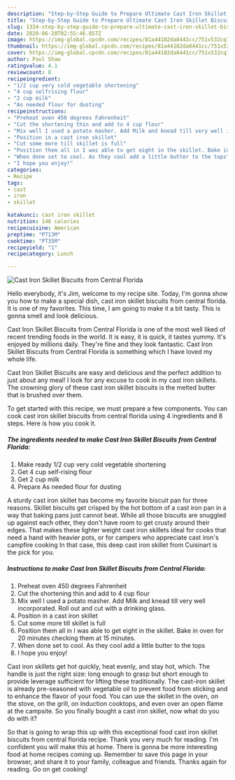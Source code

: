 ```yaml
---
description: "Step-by-Step Guide to Prepare Ultimate Cast Iron Skillet Biscuits from Central Florida"
title: "Step-by-Step Guide to Prepare Ultimate Cast Iron Skillet Biscuits from Central Florida"
slug: 1334-step-by-step-guide-to-prepare-ultimate-cast-iron-skillet-biscuits-from-central-florida
date: 2020-06-28T02:55:46.857Z
image: https://img-global.cpcdn.com/recipes/81a44182da8441cc/751x532cq70/cast-iron-skillet-biscuits-from-central-florida-recipe-main-photo.jpg
thumbnail: https://img-global.cpcdn.com/recipes/81a44182da8441cc/751x532cq70/cast-iron-skillet-biscuits-from-central-florida-recipe-main-photo.jpg
cover: https://img-global.cpcdn.com/recipes/81a44182da8441cc/751x532cq70/cast-iron-skillet-biscuits-from-central-florida-recipe-main-photo.jpg
author: Paul Shaw
ratingvalue: 4.1
reviewcount: 8
recipeingredient:
- "1/2 cup very cold vegetable shortening"
- "4 cup selfrising flour"
- "2 cup milk"
- "As needed flour for dusting"
recipeinstructions:
- "Preheat oven 450 degrees Fahrenheit"
- "Cut the shortening thin and add to 4 cup flour"
- "Mix well I used a potato masher. Add Milk and knead till very well incorporated. Roll out and cut with a drinking glass."
- "Position in a cast iron skillet"
- "Cut some more till skillet is full"
- "Position them all in I was able to get eight in the skillet. Bake in oven for 20 minutes checking them at 15 minutes."
- "When done set to cool. As they cool add a little butter to the tops"
- "I hope you enjoy!"
categories:
- Recipe
tags:
- cast
- iron
- skillet

katakunci: cast iron skillet 
nutrition: 146 calories
recipecuisine: American
preptime: "PT13M"
cooktime: "PT35M"
recipeyield: "1"
recipecategory: Lunch

---
```



![Cast Iron Skillet Biscuits from Central Florida](https://img-global.cpcdn.com/recipes/81a44182da8441cc/751x532cq70/cast-iron-skillet-biscuits-from-central-florida-recipe-main-photo.jpg)

Hello everybody, it's Jim, welcome to my recipe site. Today, I'm gonna show you how to make a special dish, cast iron skillet biscuits from central florida. It is one of my favorites. This time, I am going to make it a bit tasty. This is gonna smell and look delicious.

Cast Iron Skillet Biscuits from Central Florida is one of the most well liked of recent trending foods in the world. It is easy, it is quick, it tastes yummy. It's enjoyed by millions daily. They're fine and they look fantastic. Cast Iron Skillet Biscuits from Central Florida is something which I have loved my whole life.

Cast Iron Skillet Biscuits are easy and delicious and the perfect addition to just about any meal! I look for any excuse to cook in my cast iron skillets. The crowning glory of these cast iron skillet biscuits is the melted butter that is brushed over them.


To get started with this recipe, we must prepare a few components. You can cook cast iron skillet biscuits from central florida using 4 ingredients and 8 steps. Here is how you cook it.

<!--inarticleads1-->

##### The ingredients needed to make Cast Iron Skillet Biscuits from Central Florida:

1. Make ready 1/2 cup very cold vegetable shortening
1. Get 4 cup self-rising flour
1. Get 2 cup milk
1. Prepare As needed flour for dusting


A sturdy cast iron skillet has become my favorite biscuit pan for three reasons. Skillet biscuits get crisped by the hot bottom of a cast iron pan in a way that baking pans just cannot beat. While all those biscuits are snuggled up against each other, they don&#39;t have room to get crusty around their edges. That makes these lighter weight cast iron skillets ideal for cooks that need a hand with heavier pots, or for campers who appreciate cast iron&#39;s campfire cooking In that case, this deep cast iron skillet from Cuisinart is the pick for you. 

<!--inarticleads2-->

##### Instructions to make Cast Iron Skillet Biscuits from Central Florida:

1. Preheat oven 450 degrees Fahrenheit
1. Cut the shortening thin and add to 4 cup flour
1. Mix well I used a potato masher. Add Milk and knead till very well incorporated. Roll out and cut with a drinking glass.
1. Position in a cast iron skillet
1. Cut some more till skillet is full
1. Position them all in I was able to get eight in the skillet. Bake in oven for 20 minutes checking them at 15 minutes.
1. When done set to cool. As they cool add a little butter to the tops
1. I hope you enjoy!


Cast iron skillets get hot quickly, heat evenly, and stay hot, which. The handle is just the right size: long enough to grasp but short enough to provide leverage sufficient for lifting these traditionally. The cast-iron skillet is already pre-seasoned with vegetable oil to prevent food from sticking and to enhance the flavor of your food. You can use the skillet in the oven, on the stove, on the grill, on induction cooktops, and even over an open flame at the campsite. So you finally bought a cast iron skillet, now what do you do with it? 

So that is going to wrap this up with this exceptional food cast iron skillet biscuits from central florida recipe. Thank you very much for reading. I'm confident you will make this at home. There is gonna be more interesting food at home recipes coming up. Remember to save this page in your browser, and share it to your family, colleague and friends. Thanks again for reading. Go on get cooking!
